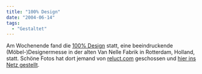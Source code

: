 ```yaml
---
title: "100% Design"
date: "2004-06-14"
tags:
  - "Gestaltet"
---
```


Am Wochenende fand die [100% Design](http://100procentdesign.nl/) statt, eine beeindruckende (Möbel-)Designermesse in der alten Van Nelle Fabrik in Rotterdam, Holland, statt. Schöne Fotos hat dort jemand von [reluct.com](http://www.reluct.com/home/index.html) geschossen und [hier ins Netz gestellt](http://www.reluct.com/home/100_procent_design/).
